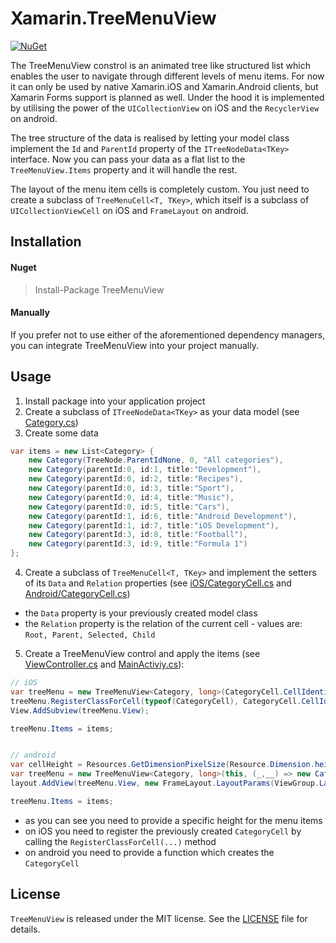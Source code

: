 # Xamarin.TreeMenuView

[![NuGet](https://img.shields.io/nuget/v/treemenuview.svg?maxAge=259200&style=flat)](https://www.nuget.org/packages/TreeMenuView/)

The TreeMenuView constrol is an animated tree like structured list which enables the user to navigate through different levels of menu items. For now it can only be used by native Xamarin.iOS and Xamarin.Android clients, but Xamarin Forms support is planned as well. Under the hood it is implemented by utilising the power of the `UICollectionView` on iOS and the `RecyclerView` on android.

The tree structure of the data is realised by letting your model class implement the `Id` and `ParentId` property of the `ITreeNodeData<TKey>` interface. Now you can pass your data as a flat list to the `TreeMenuView.Items` property and it will handle the rest.

The layout of the menu item cells is completely custom. You just need to create a subclass of `TreeMenuCell<T, TKey>`, which itself is a subclass of `UICollectionViewCell` on iOS and `FrameLayout` on android.

<a name="installation"> Installation </a>
--------------
#### Nuget

> Install-Package TreeMenuView

#### Manually

If you prefer not to use either of the aforementioned dependency managers, you can integrate TreeMenuView into your project manually.

<a name="usage"> Usage </a>
--------------

1. Install package into your application project
2. Create a subclass of `ITreeNodeData<TKey>` as your data model (see [Category.cs](https://github.com/TobiasBuchholz/Xamarin.TreeMenuView/blob/master/Source/TreeMenuSample.Shared/Category.cs))
3. Create some data

```c#
var items = new List<Category> {
    new Category(TreeNode.ParentIdNone, 0, "All categories"),
    new Category(parentId:0, id:1, title:"Development"),
    new Category(parentId:0, id:2, title:"Recipes"),
    new Category(parentId:0, id:3, title:"Sport"),
    new Category(parentId:0, id:4, title:"Music"),
    new Category(parentId:0, id:5, title:"Cars"),
    new Category(parentId:1, id:6, title:"Android Development"),
    new Category(parentId:1, id:7, title:"iOS Development"),
    new Category(parentId:3, id:8, title:"Football"),
    new Category(parentId:3, id:9, title:"Formula 1")
};
```

4. Create a subclass of `TreeMenuCell<T, TKey>` and implement the setters of its `Data` and `Relation` properties (see [iOS/CategoryCell.cs](https://github.com/TobiasBuchholz/Xamarin.TreeMenuView/blob/master/Source/TreeMenuSample.iOS/CategoryCell.cs) and [Android/CategoryCell.cs](https://github.com/TobiasBuchholz/Xamarin.TreeMenuView/blob/master/Source/TreeMenuSample.Android/CategoryCell.cs))
- the `Data` property is your previously created model class
- the `Relation` property is the relation of the current cell - values are: `Root, Parent, Selected, Child`
5. Create a TreeMenuView control and apply the items (see [ViewController.cs](https://github.com/TobiasBuchholz/Xamarin.TreeMenuView/blob/master/Source/TreeMenuSample.iOS/ViewController.cs) and [MainActiviy.cs](https://github.com/TobiasBuchholz/Xamarin.TreeMenuView/blob/master/Source/TreeMenuSample.Android/MainActivity.cs)):

```c#
// iOS
var treeMenu = new TreeMenuView<Category, long>(CategoryCell.CellIdentifier, CategoryCell.Height);
treeMenu.RegisterClassForCell(typeof(CategoryCell), CategoryCell.CellIdentifier);
View.AddSubview(treeMenu.View);

treeMenu.Items = items;


// android
var cellHeight = Resources.GetDimensionPixelSize(Resource.Dimension.height_category_cell);
var treeMenu = new TreeMenuView<Category, long>(this, (_,__) => new CategoryCell(this), cellHeight);
layout.AddView(treeMenu.View, new FrameLayout.LayoutParams(ViewGroup.LayoutParams.MatchParent, ViewGroup.LayoutParams.MatchParent));

treeMenu.Items = items;

```
- as you can see you need to provide a specific height for the menu items
- on iOS you need to register the previously created `CategoryCell` by calling the `RegisterClassForCell(...)` method
- on android you need to provide a function which creates the `CategoryCell`

<a name="license"> License </a>
--------------

```TreeMenuView``` is released under the MIT license. See the [LICENSE](https://github.com/TobiasBuchholz/Xamarin.TreeMenuView/blob/master/LICENSE) file for details.
